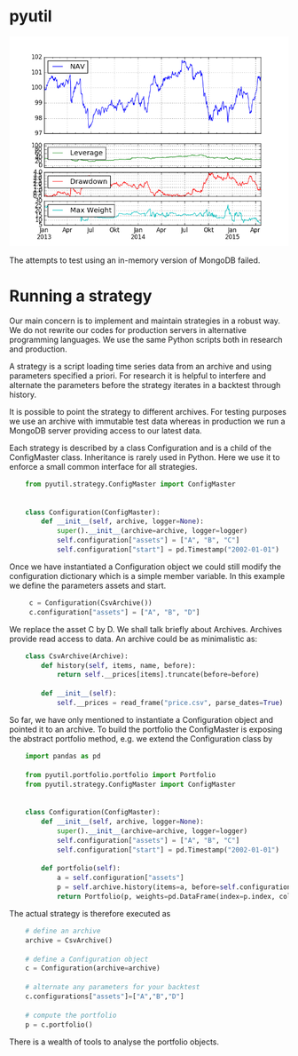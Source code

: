 # pyutil

![Alt text](portfolio.png)

The attempts to test using an in-memory version of MongoDB failed.

# Running a strategy

Our main concern is to implement and maintain strategies in a robust way. We do not rewrite our codes for production servers 
in alternative programming languages. We use the same Python scripts both in research and production. 

A strategy is a script loading time series data from an archive and using parameters specified a priori.
For research it is helpful to interfere and alternate the parameters before the strategy iterates in a backtest through history.

It is possible to point the strategy to different archives. For testing purposes we use an archive with immutable test data 
whereas in production we run a MongoDB server providing access to our latest data.

Each strategy is described by a class Configuration and is a child of the ConfigMaster class.
Inheritance is rarely used in Python. Here we use it to enforce a small common interface for all strategies.

```python
	from pyutil.strategy.ConfigMaster import ConfigMaster
	
	
	class Configuration(ConfigMaster):
		def __init__(self, archive, logger=None):
			super().__init__(archive=archive, logger=logger)
			self.configuration["assets"] = ["A", "B", "C"]
			self.configuration["start"] = pd.Timestamp("2002-01-01")
```

Once we have instantiated a Configuration object we could still modify the configuration dictionary which is a simple
member variable. In this example we define the parameters assets and start.

```python
     c = Configuration(CsvArchive())
     c.configuration["assets"] = ["A", "B", "D"]
```

We replace the asset C by D. We shall talk briefly about Archives. Archives provide 
read access to data. An archive could be as minimalistic as:

```python
	class CsvArchive(Archive):
		def history(self, items, name, before):
			return self.__prices[items].truncate(before=before)
	
		def __init__(self):
			self.__prices = read_frame("price.csv", parse_dates=True)
```

So far, we have only mentioned to instantiate a Configuration object and pointed it to an archive. To build the portfolio the
ConfigMaster is exposing the abstract portfolio method, e.g. we extend the Configuration class by 

```python
	import pandas as pd
	
	from pyutil.portfolio.portfolio import Portfolio
	from pyutil.strategy.ConfigMaster import ConfigMaster
	
	
	class Configuration(ConfigMaster):
		def __init__(self, archive, logger=None):
			super().__init__(archive=archive, logger=logger)
			self.configuration["assets"] = ["A", "B", "C"]
			self.configuration["start"] = pd.Timestamp("2002-01-01")
			
		def portfolio(self):
			a = self.configuration["assets"]
			p = self.archive.history(items=a, before=self.configuration["start"])
			return Portfolio(p, weights=pd.DataFrame(index=p.index, columns=p.keys(), data=1.0/len(a)))
```
The actual strategy is therefore executed as 

```python
	# define an archive
	archive = CsvArchive()
	
	# define a Configuration object
	c = Configuration(archive=archive)
	
	# alternate any parameters for your backtest
	c.configurations["assets"]=["A","B","D"]
	
	# compute the portfolio
	p = c.portfolio()
```

There is a wealth of tools to analyse the portfolio objects. 